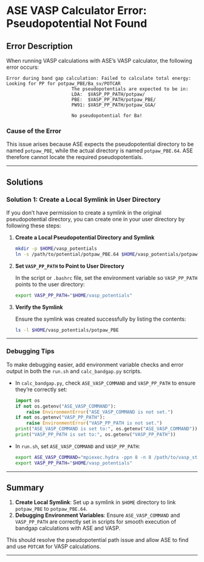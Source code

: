 # ASE VASP Calculator Error: Pseudopotential Not Found

## Error Description

When running VASP calculations with ASE’s VASP calculator, the following error occurs:

```plaintext
Error during band gap calculation: Failed to calculate total energy: Looking for PP for potpaw_PBE/Ba_sv/POTCAR
                        The pseudopotentials are expected to be in:
                        LDA:  $VASP_PP_PATH/potpaw/
                        PBE:  $VASP_PP_PATH/potpaw_PBE/
                        PW91: $VASP_PP_PATH/potpaw_GGA/

                        No pseudopotential for Ba!
```

### Cause of the Error

This issue arises because ASE expects the pseudopotential directory to be named `potpaw_PBE`, while the actual directory is named `potpaw_PBE.64`. ASE therefore cannot locate the required pseudopotentials.

---

## Solutions

### Solution 1: Create a Local Symlink in User Directory

If you don’t have permission to create a symlink in the original pseudopotential directory, you can create one in your user directory by following these steps:

1. **Create a Local Pseudopotential Directory and Symlink**

   ```bash
   mkdir -p $HOME/vasp_potentials
   ln -s /path/to/potential/potpaw_PBE.64 $HOME/vasp_potentials/potpaw_PBE
   ```

2. **Set `VASP_PP_PATH` to Point to User Directory**

   In the script or `.bashrc` file, set the environment variable so `VASP_PP_PATH` points to the user directory:

   ```bash
   export VASP_PP_PATH="$HOME/vasp_potentials"
   ```

3. **Verify the Symlink**

   Ensure the symlink was created successfully by listing the contents:

   ```bash
   ls -l $HOME/vasp_potentials/potpaw_PBE
   ```

---

### Debugging Tips

To make debugging easier, add environment variable checks and error output in both the `run.sh` and `calc_bandgap.py` scripts.

- In `calc_bandgap.py`, check `ASE_VASP_COMMAND` and `VASP_PP_PATH` to ensure they’re correctly set:

  ```python
  import os
  if not os.getenv("ASE_VASP_COMMAND"):
      raise EnvironmentError("ASE_VASP_COMMAND is not set.")
  if not os.getenv("VASP_PP_PATH"):
      raise EnvironmentError("VASP_PP_PATH is not set.")
  print("ASE_VASP_COMMAND is set to:", os.getenv("ASE_VASP_COMMAND"))
  print("VASP_PP_PATH is set to:", os.getenv("VASP_PP_PATH"))
  ```

- In `run.sh`, set `ASE_VASP_COMMAND` and `VASP_PP_PATH`:

  ```bash
  export ASE_VASP_COMMAND="mpiexec.hydra -ppn 8 -n 8 /path/to/vasp_std"
  export VASP_PP_PATH="$HOME/vasp_potentials"
  ```

---

## Summary

1. **Create Local Symlink**: Set up a symlink in `$HOME` directory to link `potpaw_PBE` to `potpaw_PBE.64`.
2. **Debugging Environment Variables**: Ensure `ASE_VASP_COMMAND` and `VASP_PP_PATH` are correctly set in scripts for smooth execution of bandgap calculations with ASE and VASP.

This should resolve the pseudopotential path issue and allow ASE to find and use `POTCAR` for VASP calculations.

---

